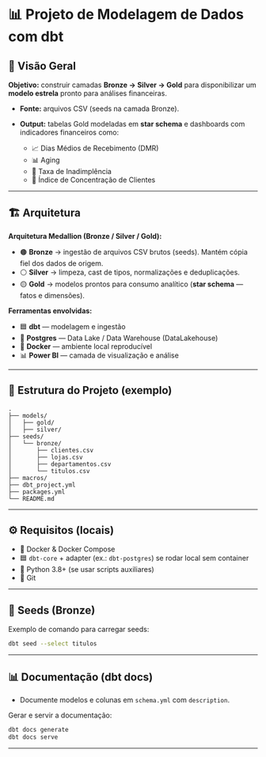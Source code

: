 # 📊 Projeto de Modelagem de Dados com dbt

## 📌 Visão Geral

**Objetivo:** construir camadas **Bronze → Silver → Gold** para disponibilizar um **modelo estrela** pronto para análises financeiras.

* **Fonte:** arquivos CSV (seeds na camada Bronze).
* **Output:** tabelas Gold modeladas em **star schema** e dashboards com indicadores financeiros como:

  * 📈 Dias Médios de Recebimento (DMR)
  * 📊 Aging
  * 💸 Taxa de Inadimplência
  * 👥 Índice de Concentração de Clientes

---

## 🏗️ Arquitetura

**Arquitetura Medallion (Bronze / Silver / Gold):**

* 🟤 **Bronze** → ingestão de arquivos CSV brutos (seeds). Mantém cópia fiel dos dados de origem.
* ⚪ **Silver** → limpeza, cast de tipos, normalizações e deduplicações.
* 🟡 **Gold** → modelos prontos para consumo analítico (**star schema** — fatos e dimensões).

**Ferramentas envolvidas:**

* 🟦 **dbt** — modelagem e ingestão
* 🐘 **Postgres** — Data Lake / Data Warehouse (DataLakehouse)
* 🐳 **Docker** — ambiente local reproducível
* 📊 **Power BI** — camada de visualização e análise

---

## 📂 Estrutura do Projeto (exemplo)

```
.
├── models/
│   ├── gold/
│   ├── silver/
├── seeds/
│   └── bronze/
│       ├── clientes.csv
│       ├── lojas.csv
│       ├── departamentos.csv
│       └── titulos.csv
├── macros/
├── dbt_project.yml
├── packages.yml
└── README.md
```

---

## ⚙️ Requisitos (locais)

* 🐳 Docker & Docker Compose
* 🟦 `dbt-core` + adapter (ex.: `dbt-postgres`) se rodar local sem container
* 🐍 Python 3.8+ (se usar scripts auxiliares)
* 🌱 Git

---

## 🧩 Seeds (Bronze)

Exemplo de comando para carregar seeds:

```bash
dbt seed --select titulos
```

---

## 📊 Documentação (dbt docs)

* Documente modelos e colunas em `schema.yml` com `description`.

Gerar e servir a documentação:

```bash
dbt docs generate
dbt docs serve
```

---
